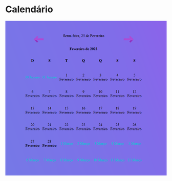 # Calendário

![alt text](https://github.com/vieitesmarcus/calendario-em-JS/blob/main/calendario%20js.png)
